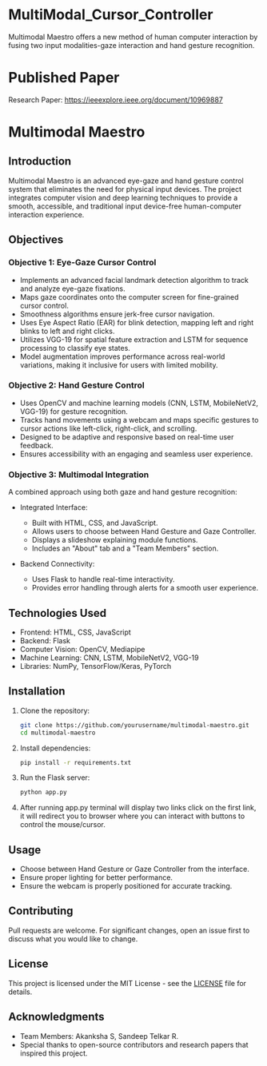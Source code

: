 # MultiModal_Cursor_Controller
Multimodal Maestro offers a new method of human computer interaction by fusing two input modalities-gaze interaction and hand gesture recognition.

# Published Paper
Research Paper: https://ieeexplore.ieee.org/document/10969887

# Multimodal Maestro

## Introduction
Multimodal Maestro is an advanced eye-gaze and hand gesture control system that eliminates the need for physical input devices. The project integrates computer vision and deep learning techniques to provide a smooth, accessible, and traditional input device-free human-computer interaction experience.

## Objectives

### Objective 1: Eye-Gaze Cursor Control
- Implements an advanced facial landmark detection algorithm to track and analyze eye-gaze fixations.
- Maps gaze coordinates onto the computer screen for fine-grained cursor control.
- Smoothness algorithms ensure jerk-free cursor navigation.
- Uses Eye Aspect Ratio (EAR) for blink detection, mapping left and right blinks to left and right clicks.
- Utilizes VGG-19 for spatial feature extraction and LSTM for sequence processing to classify eye states.
- Model augmentation improves performance across real-world variations, making it inclusive for users with limited mobility.

### Objective 2: Hand Gesture Control
- Uses OpenCV and machine learning models (CNN, LSTM, MobileNetV2, VGG-19) for gesture recognition.
- Tracks hand movements using a webcam and maps specific gestures to cursor actions like left-click, right-click, and scrolling.
- Designed to be adaptive and responsive based on real-time user feedback.
- Ensures accessibility with an engaging and seamless user experience.

### Objective 3: Multimodal Integration
A combined approach using both gaze and hand gesture recognition:

- Integrated Interface:
  - Built with HTML, CSS, and JavaScript.
  - Allows users to choose between Hand Gesture and Gaze Controller.
  - Displays a slideshow explaining module functions.
  - Includes an "About" tab and a "Team Members" section.

- Backend Connectivity:
  - Uses Flask to handle real-time interactivity.
  - Provides error handling through alerts for a smooth user experience.

## Technologies Used
- Frontend: HTML, CSS, JavaScript
- Backend: Flask
- Computer Vision: OpenCV, Mediapipe
- Machine Learning: CNN, LSTM, MobileNetV2, VGG-19
- Libraries: NumPy, TensorFlow/Keras, PyTorch

## Installation
1. Clone the repository:
   ```sh
   git clone https://github.com/yourusername/multimodal-maestro.git
   cd multimodal-maestro
   ```
2. Install dependencies:
   ```sh
   pip install -r requirements.txt
   ```
3. Run the Flask server:
   ```sh
   python app.py
   ```
4. After running app.py terminal will display two links click on the first link, it will redirect you to browser where you can interact with buttons to control the mouse/cursor.

## Usage
- Choose between Hand Gesture or Gaze Controller from the interface.
- Ensure proper lighting for better performance.
- Ensure the webcam is properly positioned for accurate tracking.

## Contributing
Pull requests are welcome. For significant changes, open an issue first to discuss what you would like to change.

## License
This project is licensed under the MIT License - see the [LICENSE](LICENSE) file for details.

## Acknowledgments
- Team Members: Akanksha S, Sandeep Telkar R.
- Special thanks to open-source contributors and research papers that inspired this project.
